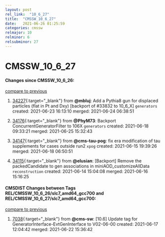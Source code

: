 ```yaml
---
layout: post
rel_link:  "10_6_27"
title:  "CMSSW_10_6_27"
date:   2021-06-26 01:25:59
categories: cmssw
relmajor: 10
relminor: 6
relsubminor: 27
---
```


# CMSSW_10_6_27
#### Changes since CMSSW_10_6_26:
[compare to previous](https://github.com/cms-sw/cmssw/compare/CMSSW_10_6_26...CMSSW_10_6_27)



1. [34227](http://github.com/cms-sw/cmssw/pull/34227){:target="_blank"}  from **@mbluj**: Add a Pythia8 gun for displaced particles (flat in Pt and Dxy) [backport of #33832 to 10_6_X] `generators` created: 2021-06-23 16:13:10 merged: 2021-06-24 06:38:51

2. [34176](http://github.com/cms-sw/cmssw/pull/34176){:target="_blank"}  from **@PhyM73**: Backport ConcurrentGeneratorFilter to 106X `generators` created: 2021-06-18 09:33:21 merged: 2021-06-25 15:32:43

3. [34147](http://github.com/cms-sw/cmssw/pull/34147){:target="_blank"}  from **@cms-tau-pog**: fix era modification of tau supplements for cases outside run2 `xpog` created: 2021-06-15 19:39:26 merged: 2021-06-18 06:50:51

4. [34115](http://github.com/cms-sw/cmssw/pull/34115){:target="_blank"}  from **@elusian**: [Backport] Remove the packedCandidate to gen associations in miniAOD_customizeAllData  `reconstruction` created: 2021-06-14 15:04:08 merged: 2021-06-16 15:16:25

#### CMSDIST Changes between Tags REL/CMSSW_10_6_26/slc7_amd64_gcc700 and REL/CMSSW_10_6_27/slc7_amd64_gcc700:
[compare to previous](https://github.com/cms-sw/cmsdist/compare/REL/CMSSW_10_6_26/slc7_amd64_gcc700...REL/CMSSW_10_6_27/slc7_amd64_gcc700)



1. [7038](http://github.com/cms-sw/cmsdist/pull/7038){:target="_blank"}  from **@cms-sw**: [10.6] Update tag for GeneratorInterface-EvtGenInterface to V02-06-00 created: 2021-06-17 12:04:42 merged: 2021-06-22 15:36:42

